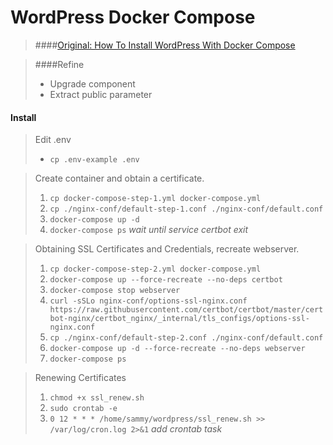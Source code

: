 
# WordPress Docker Compose

> ####[Original: How To Install WordPress With Docker Compose]("https://www.digitalocean.com/community/tutorials/how-to-install-wordpress-with-docker-compose")

> ####Refine 
>
> - Upgrade component
> - Extract public parameter

#### Install

> Edit .env
>
> - `cp .env-example .env`
    
> Create container and obtain a certificate.
>
> 1. `cp docker-compose-step-1.yml docker-compose.yml` 
> 2. `cp ./nginx-conf/default-step-1.conf ./nginx-conf/default.conf`
> 3. `docker-compose up -d`
> 4. `docker-compose ps` *wait until service certbot exit*

> Obtaining SSL Certificates and Credentials, recreate webserver.
>
> 1. `cp docker-compose-step-2.yml docker-compose.yml` 
> 2. `docker-compose up --force-recreate --no-deps certbot`
> 3. `docker-compose stop webserver`
> 4. `curl -sSLo nginx-conf/options-ssl-nginx.conf https://raw.githubusercontent.com/certbot/certbot/master/certbot-nginx/certbot_nginx/_internal/tls_configs/options-ssl-nginx.conf`
> 5. `cp ./nginx-conf/default-step-2.conf ./nginx-conf/default.conf`
> 6. `docker-compose up -d --force-recreate --no-deps webserver`
> 4. `docker-compose ps`

> Renewing Certificates
>
> 1. `chmod +x ssl_renew.sh`
> 2. `sudo crontab -e` 
> 3. `0 12 * * * /home/sammy/wordpress/ssl_renew.sh >> /var/log/cron.log 2>&1` *add crontab task*
